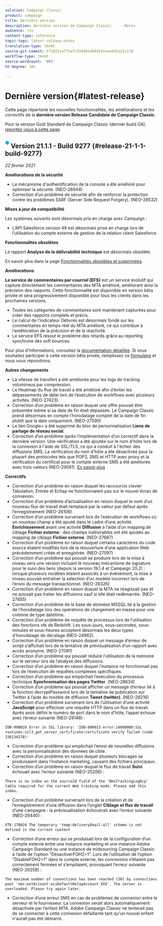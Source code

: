 ```yaml
---
solution: Campaign Classic
product: campaign
title: Dernière version
description: Dernière version de Campaign Classic      Notes
audience: rns
content-type: reference
topic-tags: latest-release-notes
translation-type: tm+mt
source-git-commit: 571821ce775a7c354d01404d14faee8d2a21c170
workflow-type: tm+mt
source-wordcount: '903'
ht-degree: 18%

---
```



# Dernière version{#latest-release}

Cette page répertorie les nouvelles fonctionnalités, les améliorations et les correctifs de la **dernière version Release Candidate de Campaign Classic**.

Pour la version Gold Standard de Campaign Classic (dernier build GA), [reportez-vous à cette page](../../rn/using/gold-standard.md).

## ![](assets/do-not-localize/blue_2.png) Version 21.1.1 - Build 9277 {#release-21-1-1-build-9277}

_22 février 2021_

**Améliorations de la sécurité**

* Le mécanisme d&#39;authentification de la console a été amélioré pour optimiser la sécurité. (NEO-26944)
* Correction d’un problème de sécurité afin de renforcer la protection contre les problèmes SSRF (Server Side Request Forgery). (NEO-28532)

**Mises à jour de compatibilité**

Les systèmes suivants sont désormais pris en charge avec Campaign :

* L’API Salesforce version 49 est désormais prise en charge lors de l’utilisation du compte externe de gestion de la relation client Salesforce.

**Fonctionnalités obsolètes**

Le rapport **Analyse de la délivrabilité technique** est désormais obsolète.

En savoir plus dans la page [Fonctionnalités obsolètes et supprimées](../../rn/using/deprecated-features.md).

**Améliorations**

**Le service de commentaires par courriel (EFS)** est un service évolutif qui capture directement les commentaires des MTA amélioré, améliorant ainsi la précision des rapports. Cette fonctionnalité est disponible en version bêta privée et sera progressivement disponible pour tous les clients dans les prochaines versions.

* Toutes les catégories de commentaires sont maintenant capturées pour créer des rapports complets et précis.
* Le calcul de l’indicateur Délivrés est désormais fondé sur les commentaires en temps réel du MTA amélioré, ce qui contribue à l’amélioration de la précision et de la réactivité.
* Le service EFS résout le problème des retards grâce au reporting synchrone des soft bounces.

Pour plus d’informations, consultez la [documentation détaillée](../../delivery/using/sending-with-enhanced-mta.md#efs).
Si vous souhaitez participer à cette version bêta privée, remplissez ce [formulaire](https://forms.office.com/Pages/ResponsePage.aspx?id=Wht7-jR7h0OUrtLBeN7O4Rol2vQGupxItW9_BerXV6VUQTJPN1Q5WUI4OFNTWkYzQjg3WllUSDAxWi4u) et nous vous répondrons.

**Autres changements**

* La vitesse de transfert a été améliorée pour les logs de tracking volumineux par compression.
* Le Heatmap du flux de travail a été amélioré afin d’éviter les dépassements de délai lors de l’exécution de workflows avec plusieurs activités. (NEO-27423).
* Correction d’un problème en raison duquel une offre pouvait être présentée même si sa date de fin était dépassée. Le Campaign Classic prend désormais en compte l’horodatage complet de la date de fin plutôt que la date uniquement. (NEO-27590)
* Le lien Google+ a été supprimé du bloc de personnalisation **Liens de partage de réseau social**.
* Correction d’un problème après l’implémentation d’un correctif dans la dernière version. Une vérification a été ajoutée sur le nom d&#39;hôte lors de la connexion à l&#39;aide de SSL/TLS, ce qui a conduit à l&#39;échec des diffusions SMS. La vérification du nom d&#39;hôte a été désactivée pour la plupart des protocoles tels que POP3, SMS et HTTP avec proxy et la vérification du certificat pour le compte externe SMS a été améliorée avec trois valeurs (NEO-29581). [En savoir plus](../../delivery/using/sms-protocol.md#skip-tls)

**Correctifs**

* Correction d’un problème en raison duquel les raccourcis clavier Tabulation, Entrée et Echap ne fonctionnaient pas sur le nouvel écran de connexion.
* Correction d’un problème d’actualisation en raison duquel le nom d’un nouveau flux de travail était remplacé par la valeur par défaut après l’enregistrement (NEO-26106).
* Correction d’un problème survenant lors de l’exécution de workflows où un nouveau champ a été ajouté dans le cadre d’une activité **Enrichissement** avant une activité **Diffusion** à l’aide d’un mapping de ciblage **Fichier externe** : des champs indésirables ont été ajoutés au mapping de ciblage **Fichier externe**. (NEO-27687)
* Correction d’un problème en raison duquel certains caractères du code source étaient modifiés lors de la réouverture d’une application Web précédemment créée et enregistrée. (NEO-27597)
* Correction d’un problème qui pouvait se produire lors de la mise à niveau vers une version incluant le nouveau mécanisme de signature pour le suivi des liens (depuis la version 19.1.4 et Campaign 20.2) : lorsque plusieurs modèles étaient associés à un événement, la mise à niveau pouvait entraîner la sélection d’un modèle incorrect lors de l’envoi du message transactionnel. (NEO-28326)
* Correction d’un problème en raison duquel la MTA ne réagissait pas et ne pouvait pas traiter les diffusions sauf si elle était redémarrée. (NEO-27455)
* Correction d’un problème de la base de données MSSQL lié à la gestion de l’horodatage lors des opérations de chargement en masse pour une colonne de type datetime.
* Correction d’un problème de requête de processus lors de l’utilisation des fonctions xtk de Redshift. Les sous-jours, sous-secondes, sous-minutes et sous-heures acceptent désormais les deux types d&#39;horodatage de décalage (NEO-24962).
* Correction d’un problème en raison duquel un message d’erreur de script s’affichait lors de la tentative de prévisualisation d’un rapport avec accès anonyme. (NEO-27081)
* Correction d’un problème qui pouvait réduire l’utilisation de la mémoire sur le serveur lors de l’analyse des diffusions.
* Correction d’un problème en raison duquel l’instance ne fonctionnait pas lors de l’exécution de requêtes complexes spécifiques.
* Correction d’un problème qui empêchait l’exécution du processus technique **Synchronisation des pages Twitter**. (NEO-28634)
* Correction d’un problème qui pouvait afficher un message d’erreur lié à la fonction decryptPassword lors de la tentative de publication sur Twitter à l’aide du modèle de diffusion **Tweet (twitter)**. (NEO-28216)
* Correction d’un problème survenant lors de l’utilisation d’une activité **JavaScript** pour effectuer une requête HTTP dans un flux de travail. Après avoir défini le numéro de port dans le nom d’hôte, l’appel échoue avec l’erreur suivante (NEO-29146) :

```
IOB-090020 Error in SSL library: 'IOB-090013 error:14090086:SSL routines:ssl3_get_server_certificate:certificate verify failed (code 336134278)'
```

* Correction d’un problème qui empêchait l’envoi de nouvelles diffusions avec la personnalisation des données de cible.
* Correction d’un problème en raison duquel plusieurs blocages se produisaient dans l’instance marketing, causant des fichiers principaux.
* Correction d’un problème en raison duquel le flux de travail **Suivi** échouait avec l’erreur suivante (NEO-25206) :

```
There is no index on the sourceId field of the 'NmsTrackingLogRcp' table required for the current Web tracking mode. Please add this index.
```

* Correction d’un problème survenant lors de la création et de l’enregistrement d’une diffusion dans l’onglet **Ciblage et flux de travail** d’une campagne : la prévisualisation échouerait avec l’erreur suivante (NEO-29440) :

```
XTK-170024 The temporary 'temp:deliveryEmail-all' schema is not defined in the current context
```

* Correction d’une erreur qui se produisait lors de la configuration d’un compte externe entre une instance marketing et une instance Adobe Campaign Standard ou une instance de midsourcing Campaign Classic à l’aide de l’option &quot;DésactiverFOH2=1&quot;. Lors de l’utilisation de l’option &quot;DisableFOH2=1&quot; dans le compte externe, les connexions n’étaient pas correctement fermées et s’empilaient, provoquant l’erreur suivante (NEO-26258) :

```
The maximum number of connections has been reached (50) by connections pool 'nms:extAccount:acsDefaultRelayAccount XXX'. The server is overloaded. Please try again later.
```

* Correction d’une erreur SMS en cas de problèmes de connexion entre le serveur et le fournisseur. La connexion serait alors automatiquement désactivée par l’enfant MTA. Adobe Campaign Classic ne tenterait pas de se connecter à cette connexion défaillante tant qu&#39;un nouvel enfant n&#39;aurait pas été démarré.

